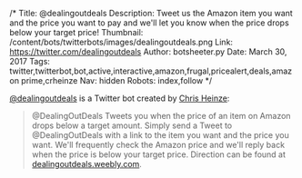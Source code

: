/*
Title: @dealingoutdeals
Description: Tweet us the Amazon item you want and the price you want to pay and we'll let you know when the price drops below your target price!
Thumbnail: /content/bots/twitterbots/images/dealingoutdeals.png
Link: https://twitter.com/dealingoutdeals
Author: botsheeter.py
Date: March 30, 2017
Tags: twitter,twitterbot,bot,active,interactive,amazon,frugal,pricealert,deals,amazon prime,crheinze
Nav: hidden
Robots: index,follow
*/

[@dealingoutdeals](https://twitter.com/dealingoutdeals) is a Twitter bot created by [Chris Heinze](https://twitter.com/crheinze):

> @DealingOutDeals Tweets you when the price of an item on Amazon drops below a target amount. Simply send a Tweet to @DealingOutDeals with a link to the item you want and the price you want. We'll frequently check the Amazon price and we'll reply back when the price is below your target price. Direction can be found at [dealingoutdeals.weebly.com](http://dealingoutdeals.weebly.com).
